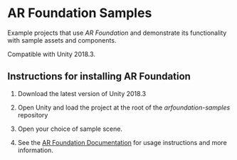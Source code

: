 # AR Foundation Samples
Example projects that use *AR Foundation* and demonstrate its functionality with sample assets and components.

Compatible with Unity 2018.3.

## Instructions for installing AR Foundation

1. Download the latest version of Unity 2018.3

2. Open Unity and load the project at the root of the *arfoundation-samples* repository

3. Open your choice of sample scene.

4. See the [AR Foundation Documentation](https://docs.unity3d.com/Packages/com.unity.xr.arfoundation@1.0) for usage instructions and more information.